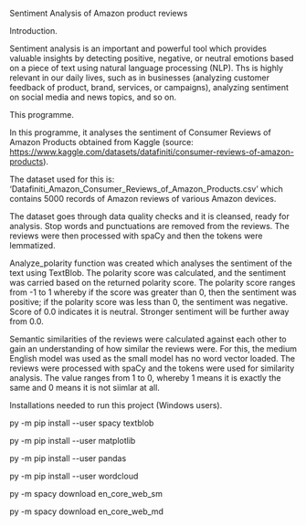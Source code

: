 Sentiment Analysis of Amazon product reviews

Introduction.

Sentiment analysis is an important and powerful tool which provides valuable insights by detecting positive, negative, or neutral emotions based on a piece of text using natural language processing (NLP). Ths is highly relevant in our daily lives, such as in businesses (analyzing customer feedback of product, brand, services, or campaigns), analyzing sentiment on social media and news topics, and so on.


This programme.

In this programme, it analyses the sentiment of Consumer Reviews of Amazon Products obtained from Kaggle 
(source: https://www.kaggle.com/datasets/datafiniti/consumer-reviews-of-amazon-products). 

The dataset used for this is: ‘Datafiniti_Amazon_Consumer_Reviews_of_Amazon_Products.csv’ which contains 5000 records of Amazon reviews of various Amazon devices. 

The dataset goes through data quality checks and it is cleansed, ready for analysis. Stop words and punctuations are removed from the reviews. The reviews were then processed with spaCy and then the tokens were lemmatized. 

Analyze_polarity function was created which analyses the sentiment of the text using TextBlob. The polarity score was calculated, and the sentiment was carried based on the returned polarity score. The polarity score ranges from -1 to 1 whereby if the score was greater than 0, then the sentiment was positive; if the polarity score was less than 0, the sentiment was negative. Score of 0.0 indicates it is neutral. Stronger sentiment will be further away from 0.0.

Semantic similarities of the reviews were calculated against each other to gain an understanding of how similar the reviews were. For this, the medium English model was used as the small model has no word vector loaded. The reviews were processed with spaCy and the tokens were used for similarity analysis. The value ranges from 1 to 0, whereby 1 means it is exactly the same and 0 means it is not siimlar at all.



Installations needed to run this project (Windows users).

py -m pip install --user spacy textblob

py -m pip install --user matplotlib

py -m pip install --user pandas

py -m pip install --user wordcloud

py -m spacy download en_core_web_sm

py -m spacy download en_core_web_md
